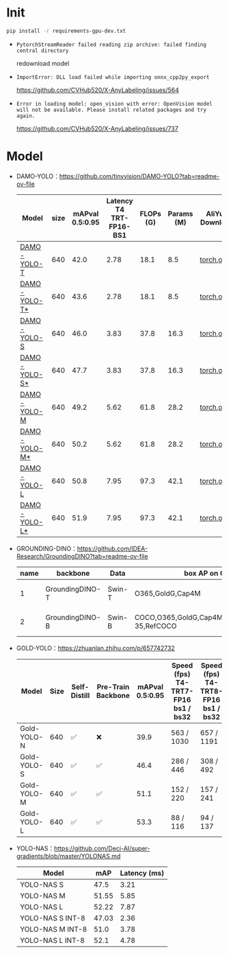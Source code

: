 

# Init


```bash
pip install -r requirements-gpu-dev.txt
```

+ `PytorchStreamReader failed reading zip archive: failed finding central directory`

  redownload model

+ `ImportError: DLL load failed while importing onnx_cpp2py_export`

  https://github.com/CVHub520/X-AnyLabeling/issues/564

+ `Error in loading model: open_vision with error: OpenVision model will not be available. Please install related packages and try again.`

  https://github.com/CVHub520/X-AnyLabeling/issues/737



# Model

+ DAMO-YOLO：https://github.com/tinyvision/DAMO-YOLO?tab=readme-ov-file

  | Model                                                        | size | mAPval 0.5:0.95 | Latency T4 TRT-FP16-BS1 | FLOPs (G) | Params (M) | AliYun Download                                              | Google Download |
  | ------------------------------------------------------------ | ---- | --------------- | ----------------------- | --------- | ---------- | ------------------------------------------------------------ | --------------- |
  | [DAMO-YOLO-T](https://github.com/tinyvision/DAMO-YOLO/blob/master/configs/damoyolo_tinynasL20_T.py) | 640  | 42.0            | 2.78                    | 18.1      | 8.5        | [torch](https://idstcv.oss-cn-zhangjiakou.aliyuncs.com/DAMO-YOLO/release_model/clean_model_0317/damoyolo_tinynasL20_T_420.pth),[onnx](https://idstcv.oss-cn-zhangjiakou.aliyuncs.com/DAMO-YOLO/release_model/onnx/damoyolo_tinynasL20_T_420.onnx) | --              |
  | [DAMO-YOLO-T*](https://github.com/tinyvision/DAMO-YOLO/blob/master/configs/damoyolo_tinynasL20_T.py) | 640  | 43.6            | 2.78                    | 18.1      | 8.5        | [torch](https://idstcv.oss-cn-zhangjiakou.aliyuncs.com/DAMO-YOLO/release_model/clean_model_0317/damoyolo_tinynasL20_T_436.pth),[onnx](https://idstcv.oss-cn-zhangjiakou.aliyuncs.com/DAMO-YOLO/release_model/onnx/damoyolo_tinynasL20_T_436.onnx) | --              |
  | [DAMO-YOLO-S](https://github.com/tinyvision/DAMO-YOLO/blob/master/configs/damoyolo_tinynasL25_S.py) | 640  | 46.0            | 3.83                    | 37.8      | 16.3       | [torch](https://idstcv.oss-cn-zhangjiakou.aliyuncs.com/DAMO-YOLO/release_model/clean_model_0317/damoyolo_tinynasL25_S_460.pth),[onnx](https://idstcv.oss-cn-zhangjiakou.aliyuncs.com/DAMO-YOLO/release_model/onnx/damoyolo_tinynasL25_S_460.onnx) | --              |
  | [DAMO-YOLO-S*](https://github.com/tinyvision/DAMO-YOLO/blob/master/configs/damoyolo_tinynasL25_S.py) | 640  | 47.7            | 3.83                    | 37.8      | 16.3       | [torch](https://idstcv.oss-cn-zhangjiakou.aliyuncs.com/DAMO-YOLO/release_model/clean_model_0317/damoyolo_tinynasL25_S_477.pth),[onnx](https://idstcv.oss-cn-zhangjiakou.aliyuncs.com/DAMO-YOLO/release_model/onnx/damoyolo_tinynasL25_S_477.onnx) | --              |
  | [DAMO-YOLO-M](https://github.com/tinyvision/DAMO-YOLO/blob/master/configs/damoyolo_tinynasL35_M.py) | 640  | 49.2            | 5.62                    | 61.8      | 28.2       | [torch](https://idstcv.oss-cn-zhangjiakou.aliyuncs.com/DAMO-YOLO/release_model/clean_model_0317/damoyolo_tinynasL35_M_492.pth),[onnx](https://idstcv.oss-cn-zhangjiakou.aliyuncs.com/DAMO-YOLO/release_model/onnx/damoyolo_tinynasL35_M_492.onnx) | --              |
  | [DAMO-YOLO-M*](https://github.com/tinyvision/DAMO-YOLO/blob/master/configs/damoyolo_tinynasL35_M.py) | 640  | 50.2            | 5.62                    | 61.8      | 28.2       | [torch](https://idstcv.oss-cn-zhangjiakou.aliyuncs.com/DAMO-YOLO/release_model/clean_model_0317/damoyolo_tinynasL35_M_502.pth),[onnx](https://idstcv.oss-cn-zhangjiakou.aliyuncs.com/DAMO-YOLO/release_model/onnx/damoyolo_tinynasL35_M_502.onnx) | --              |
  | [DAMO-YOLO-L](https://github.com/tinyvision/DAMO-YOLO/blob/master/configs/damoyolo_tinynasL45_L.py) | 640  | 50.8            | 7.95                    | 97.3      | 42.1       | [torch](https://idstcv.oss-cn-zhangjiakou.aliyuncs.com/DAMO-YOLO/release_model/clean_model_0317/damoyolo_tinynasL45_L_508.pth),[onnx](https://idstcv.oss-cn-zhangjiakou.aliyuncs.com/DAMO-YOLO/release_model/onnx/damoyolo_tinynasL45_L_508.onnx) | --              |
  | [DAMO-YOLO-L*](https://github.com/tinyvision/DAMO-YOLO/blob/master/configs/damoyolo_tinynasL45_L.py) | 640  | 51.9            | 7.95                    | 97.3      | 42.1       | [torch](https://idstcv.oss-cn-zhangjiakou.aliyuncs.com/DAMO-YOLO/release_model/clean_model_0317/damoyolo_tinynasL45_L_519.pth),[onnx](https://idstcv.oss-cn-zhangjiakou.aliyuncs.com/DAMO-YOLO/release_model/onnx/damoyolo_tinynasL45_L_519.onnx) | --              |

+ GROUNDING-DINO：https://github.com/IDEA-Research/GroundingDINO?tab=readme-ov-file

  | name | backbone        | Data   | box AP on COCO                                   | Checkpoint                          | Config                                                       |                                                              |
  | ---- | --------------- | ------ | ------------------------------------------------ | ----------------------------------- | ------------------------------------------------------------ | ------------------------------------------------------------ |
  | 1    | GroundingDINO-T | Swin-T | O365,GoldG,Cap4M                                 | 48.4 (zero-shot) / 57.2 (fine-tune) | [GitHub link](https://github.com/IDEA-Research/GroundingDINO/releases/download/v0.1.0-alpha/groundingdino_swint_ogc.pth) \| [HF link](https://huggingface.co/ShilongLiu/GroundingDINO/resolve/main/groundingdino_swint_ogc.pth) | [link](https://github.com/IDEA-Research/GroundingDINO/blob/main/groundingdino/config/GroundingDINO_SwinT_OGC.py) |
  | 2    | GroundingDINO-B | Swin-B | COCO,O365,GoldG,Cap4M,OpenImage,ODinW-35,RefCOCO | 56.7                                | [GitHub link](https://github.com/IDEA-Research/GroundingDINO/releases/download/v0.1.0-alpha2/groundingdino_swinb_cogcoor.pth) \| [HF link](https://huggingface.co/ShilongLiu/GroundingDINO/resolve/main/groundingdino_swinb_cogcoor.pth) | [link](https://github.com/IDEA-Research/GroundingDINO/blob/main/groundingdino/config/GroundingDINO_SwinB_cfg.py) |

+ GOLD-YOLO：https://zhuanlan.zhihu.com/p/657742732

  | Model       | Size | Self-Distill | Pre-Train Backbone | mAPval 0.5:0.95 | Speed (fps) T4-TRT7-FP16 bs1 / bs32 | Speed (fps) T4-TRT8-FP16 bs1 / bs32 | Params (M) | FLOPs (G) | Weight                                                       |
  | ----------- | ---- | ------------ | ------------------ | --------------- | ----------------------------------- | ----------------------------------- | ---------- | --------- | ------------------------------------------------------------ |
  | Gold-YOLO-N | 640  | ✅            | ❌                  | 39.9            | 563 / 1030                          | 657 / 1191                          | 5.6        | 12.1      | [Google Drive](https://drive.google.com/drive/folders/1dd2KJjYfHrXwKasfjDeL1eLX0Vp6UaLG) [cowtransfer](https://traly.cowtransfer.com/s/9cd33702ca404f) |
  | Gold-YOLO-S | 640  | ✅            | ✅                  | 46.4            | 286 / 446                           | 308 / 492                           | 21.5       | 46.0      | [Google Drive](https://drive.google.com/drive/folders/1dd2KJjYfHrXwKasfjDeL1eLX0Vp6UaLG) [cowtransfer](https://traly.cowtransfer.com/s/9cd33702ca404f) |
  | Gold-YOLO-M | 640  | ✅            | ✅                  | 51.1            | 152 / 220                           | 157 / 241                           | 41.3       | 87.5      | [Google Drive](https://drive.google.com/drive/folders/1dd2KJjYfHrXwKasfjDeL1eLX0Vp6UaLG) [cowtransfer](https://traly.cowtransfer.com/s/9cd33702ca404f) |
  | Gold-YOLO-L | 640  | ✅            | ✅                  | 53.3            | 88 / 116                            | 94 / 137                            | 75.1       | 151.7     | [Google Drive](https://drive.google.com/drive/folders/1dd2KJjYfHrXwKasfjDeL1eLX0Vp6UaLG) [cowtransfer](https://traly.cowtransfer.com/s/9cd33702ca404f) |

+ YOLO-NAS：https://github.com/Deci-AI/super-gradients/blob/master/YOLONAS.md

  | Model            | mAP   | Latency (ms) |
  | ---------------- | ----- | ------------ |
  | YOLO-NAS S       | 47.5  | 3.21         |
  | YOLO-NAS M       | 51.55 | 5.85         |
  | YOLO-NAS L       | 52.22 | 7.87         |
  | YOLO-NAS S INT-8 | 47.03 | 2.36         |
  | YOLO-NAS M INT-8 | 51.0  | 3.78         |
  | YOLO-NAS L INT-8 | 52.1  | 4.78         |